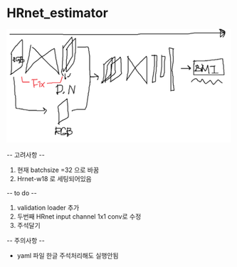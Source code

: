 # HRnet_estimator

<img src="https://github.com/ylab604/HRnet_BMI_estimator/blob/main/HRnet_BMI_estimator.png">

-- 고려사항 --
1. 현재 batchsize =32 으로 바꿈
2. Hrnet-w18 로 세팅되어있음



-- to do --
1. validation loader 추가
2. 두번째 HRnet input channel 1x1 conv로 수정
3. 주석달기



-- 주의사항 --
* yaml 파일 한글 주석처리해도 실행안됨
